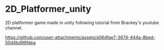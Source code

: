 # 2D_Platformer_unity
2D platformer game made in unity following tutorial from Brackey's youtube channel. 


https://github.com/user-attachments/assets/a06dfae7-3674-444a-8bed-50d4bd99fdea

